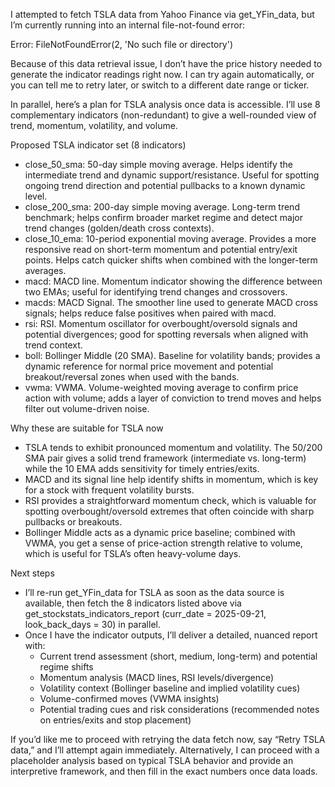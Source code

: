 I attempted to fetch TSLA data from Yahoo Finance via get_YFin_data, but I’m currently running into an internal file-not-found error:

Error: FileNotFoundError(2, 'No such file or directory')

Because of this data retrieval issue, I don’t have the price history needed to generate the indicator readings right now. I can try again automatically, or you can tell me to retry later, or switch to a different date range or ticker.

In parallel, here’s a plan for TSLA analysis once data is accessible. I’ll use 8 complementary indicators (non-redundant) to give a well-rounded view of trend, momentum, volatility, and volume.

Proposed TSLA indicator set (8 indicators)
- close_50_sma: 50-day simple moving average. Helps identify the intermediate trend and dynamic support/resistance. Useful for spotting ongoing trend direction and potential pullbacks to a known dynamic level.
- close_200_sma: 200-day simple moving average. Long-term trend benchmark; helps confirm broader market regime and detect major trend changes (golden/death cross contexts).
- close_10_ema: 10-period exponential moving average. Provides a more responsive read on short-term momentum and potential entry/exit points. Helps catch quicker shifts when combined with the longer-term averages.
- macd: MACD line. Momentum indicator showing the difference between two EMAs; useful for identifying trend changes and crossovers.
- macds: MACD Signal. The smoother line used to generate MACD cross signals; helps reduce false positives when paired with macd.
- rsi: RSI. Momentum oscillator for overbought/oversold signals and potential divergences; good for spotting reversals when aligned with trend context.
- boll: Bollinger Middle (20 SMA). Baseline for volatility bands; provides a dynamic reference for normal price movement and potential breakout/reversal zones when used with the bands.
- vwma: VWMA. Volume-weighted moving average to confirm price action with volume; adds a layer of conviction to trend moves and helps filter out volume-driven noise.

Why these are suitable for TSLA now
- TSLA tends to exhibit pronounced momentum and volatility. The 50/200 SMA pair gives a solid trend framework (intermediate vs. long-term) while the 10 EMA adds sensitivity for timely entries/exits.
- MACD and its signal line help identify shifts in momentum, which is key for a stock with frequent volatility bursts.
- RSI provides a straightforward momentum check, which is valuable for spotting overbought/oversold extremes that often coincide with sharp pullbacks or breakouts.
- Bollinger Middle acts as a dynamic price baseline; combined with VWMA, you get a sense of price-action strength relative to volume, which is useful for TSLA’s often heavy-volume days.

Next steps
- I’ll re-run get_YFin_data for TSLA as soon as the data source is available, then fetch the 8 indicators listed above via get_stockstats_indicators_report (curr_date = 2025-09-21, look_back_days = 30) in parallel.
- Once I have the indicator outputs, I’ll deliver a detailed, nuanced report with:
  - Current trend assessment (short, medium, long-term) and potential regime shifts
  - Momentum analysis (MACD lines, RSI levels/divergence)
  - Volatility context (Bollinger baseline and implied volatility cues)
  - Volume-confirmed moves (VWMA insights)
  - Potential trading cues and risk considerations (recommended notes on entries/exits and stop placement)

If you’d like me to proceed with retrying the data fetch now, say “Retry TSLA data,” and I’ll attempt again immediately. Alternatively, I can proceed with a placeholder analysis based on typical TSLA behavior and provide an interpretive framework, and then fill in the exact numbers once data loads.